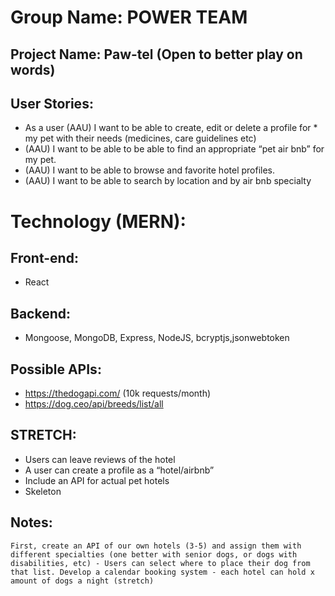 # Group Name: POWER TEAM
## Project Name: Paw-tel (Open to better play on words)

## User Stories:
* As a user (AAU) I want to be able to create, edit or delete a profile for * my pet with their needs (medicines, care guidelines etc)
* (AAU) I want to be able to be able to find an appropriate “pet air bnb” for my pet. 
* (AAU) I want to be able to browse and favorite hotel profiles.
* (AAU) I want to be able to search by location and by air bnb specialty

# Technology (MERN):
## Front-end: 
* React
## Backend: 
* Mongoose, MongoDB, Express, NodeJS, bcryptjs,jsonwebtoken

## Possible APIs: 
* https://thedogapi.com/ (10k requests/month)
* https://dog.ceo/api/breeds/list/all

## STRETCH: 
* Users can leave reviews of the hotel
* A user can create a profile as a “hotel/airbnb”
* Include an API for actual pet hotels 
* Skeleton 

## Notes:
`First, create an API of our own hotels (3-5) and assign them with different specialties (one better with senior dogs, or dogs with disabilities, etc) - Users can select where to place their dog from that list.
Develop a calendar booking system - each hotel can hold x amount of dogs a night (stretch)`

